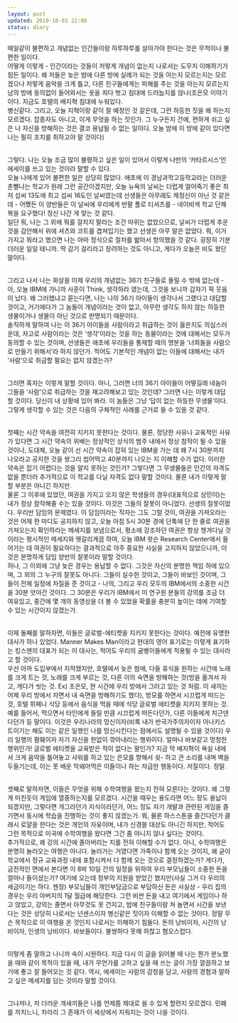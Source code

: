 ```yaml
---
layout: post
updated: 2019-10-03 22:00
status: diary
---
```


매일같이 불편하고 개념없는 인간들이랑 하루하루를 살아가야 한다는 것은 무척이나 불편한 일이다.<br>
어떻게 이렇게 - 인간이라는 것들이 저렇게 개념이 없는지 나로서는 도무지 이해하기가 힘든 일이다. 왜 저들은 늦은 밤에 다른 방에 실례가 되는 것을 아는지 모르는지는 모르겠으나 저렇게 음악을 크게 틀고, 다른 친구들에게는 피해를 주는 것을 아는지 모르는지 남의 방에 동의없이 들어와서는 옷을 죄다 벗고 침대에 드러눕지를 않나(조은모 이야기이다. 지금도 호텔의 배지혁 침대에 누워있다.<br> 병신같다. 그리고, 오늘 지혁이랑 같이 잘 예정인 것 같은데, 그런 하등한 짓을 왜 하는지 모르겠다. 잡종자도 아니고, 이게 무엇을 하는 짓인가. 그 누구든지 간에, 편하게 쉬고 싶은 나 자신을 방해하는 것은 결코 용납될 수 없는 일이다. 오늘 밤에 이 방에 같이 있다면 나는 필히 조치를 취하고야 말 것이다)<br>
<br>

그렇다. 나는 오늘 조금 많이 불평하고 싶은 일이 있어서 이렇게 나만의 ‘카타르시스’인 에세이를 쓰고 있는 것이라 말할 수 있다.<br>
오늘 나에게 있어 불편한 일은 상당히 많았다. 애초에 이 경남과학고등학교라는 더러운 촌빨나는 학교가 원래 그런 공간이겠지만, 오늘 뉴욕의 날씨는 더럽게 얼어죽기 좋은 최저 섭씨 13도에 최고 섭씨 16도인 날씨였는데 선생들은 아무래도 제정신이 아닌 것 같은데 - 어쨌든 이 양반들은 이 날씨에 우리에게 반팔 폴로 티셔츠를 - 네이비색 학교 단체복을 요구했다! 정신 나간 게 맞는 것 같다.<br>
일단 뭐, 나는 그 위에 뭐를 걸치지 말라는 조건 따위는 없었으므로, 날씨가 더럽게 추운 것을 감안해서 위에 셔츠와 코트를 겹쳐입기는 했고 선생은 아무 말은 없었다. 뭐, 이거 가지고 뭐라고 했으면 나는 아마 정식으로 절차를 밟아서 항의했을 것 같다. 굉장히 기분 더러운 일일 테니까. 딱 감기 걸리라고 장려하는 것도 아니고, 게다가 오늘은 비도 왔단 말이다.<br>
<br>

그리고 나서 나는 화살을 이제 우리의 개념없는 36기 친구들로 돌릴 수 밖에 없는데 - 아, 오늘 IBM에 가니까 사훈이 Think, 생각하라 였는데, 그것을 보니까 갑자기 픽 웃음이 났다. 왜 그러했냐고 묻는다면, 나는 나의 36기 아이들이 생각나서 그랬다고 대답할 것이고, 거기에다가 그 놈들이 개념이라는 것이 없고, 아무런 생각도 하지 않는 하등한 생물이거나 생물이 아닌 것으로 판명되기 때문이다.<br>
솔직하게 말하여 나는 이 36기 아이들을 사람이라고 취급하는 것이 옳은지도 의심스러운데, 자고로 사람이라는 것은 ‘생각’이라는 것을 하는 동물이라는 것에 대해서는 모두가 동의할 수 있는 것이며, 선생들은 애초에 우리들을 통제할 때의 명분을 ‘너희들을 사람으로 만들기 위해서’라 하지 않던가. 적어도 기본적인 개념이 없는 이들에 대해서는 내가 ‘사람’으로 취급할 필요는 없지 않겠는가?<br>
<br>

그러면 혹자는 이렇게 말할 것이다. 아니, 그러면 너의 36기 아이들이 어떻길래 네놈이 그들을 ‘사람’으로 취급하는 것을 재고려해보고 있는 것인데? 그러면 나는 이렇게 대답할 것이다. 당신이 내 상황에 있어 봐라. 이 놈들은 그냥 ‘답이 없는 하등한 무생물’이다. 그렇게 생각할 수 있는 것은 다음의 구체적인 사례를 근거로 들 수 있을 것 같다.<br>
<br>

첫째는 시간 약속을 여전히 지키지 못한다는 것이다. 물론, 정당한 사유나 교육적인 사유가 있다면 그 시간 약속의 위배는 정상적인 상식의 범주 내에서 정상 참작이 될 수 있을 것이나, 도대체, 오늘 같이 선 시간 약속이 잡혀 있는 IBM을 가는 데 왜 7시 30분까지 나오라고 공지한 것을 쌍그리 씹어먹고 40분까지 나오는 지 이해할 수가 없다. 이러한 약속은 잡기 어렵다는 것을 알지 못하는 것인가? 그렇다면 그 무생물들은 인간의 자격도 없을 뿐더러 추가적으로 이 학교를 다닐 자격도 없다 말할 것이다. 물론 내가 이렇게 말할 부분은 아니긴 하지만.<br>
물론 그 이후에 있었던, 여권을 가지고 오지 않은 학생들의 경우(대표적으로 상민이)는 내가 정상 참작해줄 수는 있을 것이다. 이것은 그들의 잘못이 아니었다. 선생의 잘못이었다. 우리반 담임의 문제였다. 이 담임이라는 작자는 그도 그럴 것이, 여권을 가져오라는 것은 어제 한 마디도 공지하지 않고, 오늘 아침 5시 30분 경에 단톡에 단 한 줄로 여권을 가져오는지 확인하라는 메세지를 보냄으로서, 평소에 강조하던 여권은 항상 챙겨다닐 것이라는 평시적인 메세지와 헷갈리게끔 하여, 오늘 IBM 왓슨 Research Center에서 들어가는 데 여권이 필요하다는 결과적으로 아주 중요한 사실을 고지하지 않았으니까, 이것은 분명하게 담임 양반의 잘못이라 말할 것이다.<br>
허나, 그 이외에 그냥 늦은 경우는 용납할 수 없다. 그것은 자신의 분명한 책임 하에 있으며, 그 외의 그 누구의 잘못도 아니다. 그들이 실수한 것이고, 그들이 바보인 것이며, 그들이 전체 일정에 차질을 준 것이고 - 나의, 그리고 우리 모두의 IBM에서의 소중한 시간을 30분 앗아간 것이다. 그 30분은 우리가 IBM에서 미 연구원 분들의 강의를 조금 더 여유있고, 중간에 몇 개의 동영상을 더 볼 수 있었을 확률을 충분히 높이는 데에 기여할 수 있는 시간이지 않겠는가.<br>
<br>

이제 둘째를 말하자면, 이들은 글로벌-에티켓을 지키지 못한다는 것이다. 예전에 유명한 대사가 하나 있었다. Manner Makes Man이라고 현대의 영어 표기로는 이렇게 표기하는 킹스맨의 대표가 되는 이 대사는, 적어도 우리의 굼벵이들에게 적용될 수 있는 대사라고 할 것이다.<br>
우선 아까 도입부에서 지적했지만, 호텔에서 늦은 밤에, 다들 휴식을 원하는 시간에 노래를 크게 트는 것, 노래를 크게 부르는 것, 다른 이의 숙면을 방해하는 것(방을 옮겨서 자고, 게다가 씻는 것. Ex) 조은모, 현 시간에 우리 방에서 그러고 있는 것 처럼. 이 새끼는 어제 우리 방에서 자면서 내 숙면을 방해하기도 했다), 방모를 하면서 시끄럽게 떠드는 것, 호텔 뷔페나 식당 등에서 음식을 먹을 때에 식당 글로벌 에티켓을 지키지 못하는 것. 예를 들어서, 먹으면서 타인에게 들릴 만큼 시끄럽게 떠든다던가, 다른 이들에게 치근댄다던가 등 말이다. 이것은 우리나라의 망신이자(비록 내가 반국가주의자이자 아나키스트이기는 해도 이는 같은 일행인 나를 망신시킨다는 점에서도 설명될 수 있을 것이다) 우리 일행의 폄훼이자 자기 자신을 한없이 깎아내리는 행위이다. 얼마나 바보같고 멍청한 행위인가! 글로벌 에티켓을 교육받은 적이 없다는 말인가? 지금 막 배지혁이 욕실 내에서 크게 음악을 틀어놓고 샤워를 하고 있는 은모를 향해서 쉿- 하고 큰 소리를 내며 벽을 두들기는데, 이는 못 배운 막돼어먹은 이들이나 하는 저급한 행동이다. 저질이다. 정말.<br>
<br>

셋째로 말하자면, 이들은 무엇을 위해 수학여행을 왔는지 전혀 모른다는 것이다. 왜 그렇게 미친듯이 게임에 열중하는지를 모르겠다. 시간을 때우는 용도라면 어느 정도 용납이 되겠지만, 그렇다면 개그라던가 지식이라던가, 어느 정도 자기 개발과 관련된 게임을 즐기면서 동시에 학습을 진행하는 것이 좋지 않겠는가. 뭐, 물론 하스스톤을 즐긴다던가 클래시 로얄을 한다는 것은 개인의 자유이며, 내가 신경쓸 대상도 아니긴 하지만, 적어도 그런 목적으로 미국에 수학여행을 왔다면 그건 좀 아니지 않나 싶다는 것이다.<br>
추가적으로, 왜 강의 시간에 졸아버리는 지를 전혀 이해할 수가 없다. 아니, 수학여행은 분명히 놀러오는 여행은 아니다. 놀러가는 거였다면 가족이나 함께 오는 것이지, 왜 굳이 학교에서 정규 교육과정 내에 포함시켜서 다 함께 오는 것으로 결정하겠는가? 게다가, 금전적인 면에서 본다면 이 8박 10일 간의 일정을 위하여 우리 부모님들이 소중한 돈을 얼마나 들이셨는가? 여기에 오는데 정부의 지원을 받았긴 했지만(사실 그거 다 우리의 세금이기는 하다. 젠장) 부모님들이 개인부담금으로 부담하신 돈은 사실상 - 우리 집의 경우는 우리 아버지의 1달 월급에 해당한다. 그런 비싼 돈을 내고 여기에서 게임이나 하고 앉았고, 강의는 졸면서 아무것도 못 건지고, 밤에 친구들이랑 쳐 놀면서 시간을 보낸다는 것은 상당히 나로서는 넌센스이자 병신같은 짓이자 이해할 수 없는 것이다. 정말 무슨 목적으로 이 여행을 온 것인지 나로서는 이해하기 힘들다. 돈의 낭비이자, 시간의 낭비이자, 인생의 낭비이다. 바보들이다. 불쌍하다 못해 하찮고 혐오스럽다.<br>
<br>

이렇게 좀 말하고 나니까 속이 시원하다. 지금 다시 이 글을 읽어볼 때 나는 뭔가 분노했을 때와 같이 목적이 있을 때, 내가 무언가를 고하고 싶을 때 쓰는 글이 가장 깔끔하고 보기에 좋고 잘 들어오는 것 같다. 역시, 에세이는 사람의 감정을 담고, 사람의 경험과 말하고 싶은 메세지를 담는 것이라 말할 것이다.<br>
<br>

그나저나, 저 더러운 개새끼들은 나를 언제쯤 제대로 쉴 수 있게 할련지 모르겠다. 민폐를 끼치느니, 차라리 그 존재가 이 세상에서 지워지는 것이 나을 것이다.<br>
